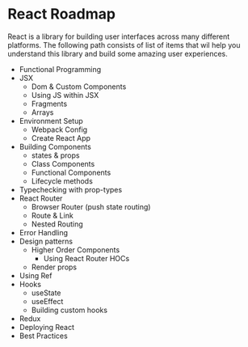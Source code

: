 # React Roadmap

React is a library for building user interfaces across many different platforms. The following path consists of list of items that wil help you understand this library and build some amazing user experiences.

- Functional Programming
- JSX
    - Dom & Custom Components
    - Using JS within JSX
    - Fragments
    - Arrays
- Environment Setup
    - Webpack Config
    - Create React App
- Building Components
    - states & props
    - Class Components
    - Functional Components
    - Lifecycle methods
- Typechecking with prop-types
- React Router
    - Browser Router (push state routing)
    - Route & Link
    - Nested Routing
- Error Handling
- Design patterns
    - Higher Order Components
        - Using React Router HOCs
    - Render props
- Using Ref
- Hooks
    - useState
    - useEffect
    - Building custom hooks
- Redux
- Deploying React
- Best Practices

